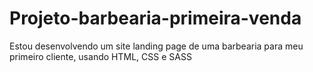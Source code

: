 # Projeto-barbearia-primeira-venda
Estou desenvolvendo um site landing page de uma barbearia para meu primeiro cliente, usando HTML, CSS e SASS

